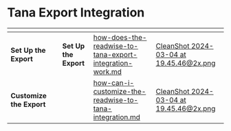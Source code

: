 # Tana Export Integration

<table data-card-size="large" data-view="cards" data-full-width="false"><thead><tr><th></th><th data-hidden></th><th data-hidden></th><th data-hidden data-card-target data-type="content-ref"></th><th data-hidden data-card-cover data-type="files"></th></tr></thead><tbody><tr><td><strong>Set Up the Export</strong></td><td></td><td><strong>Set Up the Export</strong></td><td><a href="how-does-the-readwise-to-tana-export-integration-work.md">how-does-the-readwise-to-tana-export-integration-work.md</a></td><td><a href="../../.gitbook/assets/CleanShot 2024-03-04 at 19.45.46@2x.png">CleanShot 2024-03-04 at 19.45.46@2x.png</a></td></tr><tr><td><strong>Customize the Export</strong></td><td></td><td></td><td><a href="how-can-i-customize-the-readwise-to-tana-integration.md">how-can-i-customize-the-readwise-to-tana-integration.md</a></td><td><a href="../../.gitbook/assets/CleanShot 2024-03-04 at 19.45.46@2x.png">CleanShot 2024-03-04 at 19.45.46@2x.png</a></td></tr></tbody></table>
